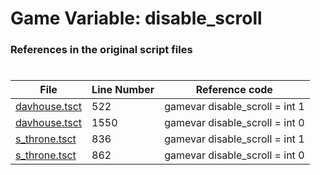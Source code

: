 # Game Variable: disable_scroll
### References in the original script files

#

| File | Line Number | Reference code |
| --- | --- | --- |
| [davhouse.tsct](../../../out/davhouse.tsct#L522) | 522 | gamevar disable_scroll = int 1 |
| [davhouse.tsct](../../../out/davhouse.tsct#L1550) | 1550 | gamevar disable_scroll = int 0 |
| [s_throne.tsct](../../../out/s_throne.tsct#L836) | 836 | gamevar disable_scroll = int 1 |
| [s_throne.tsct](../../../out/s_throne.tsct#L862) | 862 | gamevar disable_scroll = int 0 |
